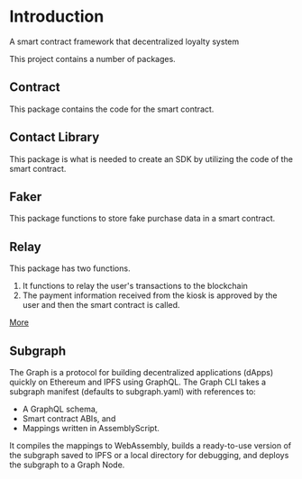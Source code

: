 # Introduction

A smart contract framework that decentralized loyalty system

This project contains a number of packages.

## Contract

This package contains the code for the smart contract.


## Contact Library

This package is what is needed to create an SDK by utilizing the code of the smart contract.

## Faker

This package functions to store fake purchase data in a smart contract.

## Relay

This package has two functions.
1. It functions to relay the user's transactions to the blockchain
2. The payment information received from the kiosk is approved by the user and then the smart contract is called.

[More](./packages/relay/README.md)

## Subgraph

The Graph is a protocol for building decentralized applications (dApps) quickly on Ethereum and IPFS using GraphQL. 
The Graph CLI takes a subgraph manifest (defaults to subgraph.yaml) with references to:
- A GraphQL schema,
- Smart contract ABIs, and
- Mappings written in AssemblyScript.

It compiles the mappings to WebAssembly, builds a ready-to-use version of the subgraph saved to IPFS or a local directory for debugging, and deploys the subgraph to a Graph Node.